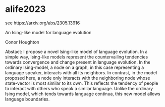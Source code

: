 # alife2023

see https://arxiv.org/abs/2305.13916

An Ising-like model for language evolution

Conor Houghton

Abstact: I propose a novel Ising-like model of language evolution. In a simple way, Ising-like models represent the countervailing tendencies towards convergence and change present in language evolution. In the ordinary Ising-model, a node on a graph, in this case representing a language speaker, interacts with all its neighbors. In contrast, in the model proposed here, a node only interacts with the neighboring node whose state-vector is most similar to its own. This reflects the tendency of people to interact with others who speak a similar language. Unlike the ordinary Ising model, which tends towards language continua, this new model allows language boundaries. 


